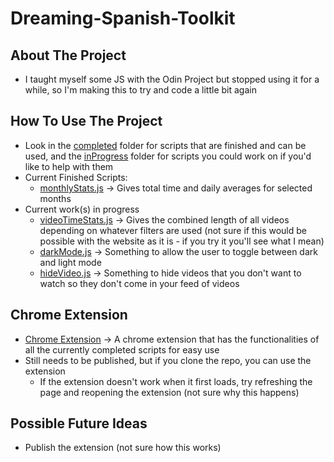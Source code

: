# Dreaming-Spanish-Toolkit

## About The Project
* I taught myself some JS with the Odin Project but stopped using it for a while, so I'm making this to try and code a little bit again

## How To Use The Project
* Look in the [completed](https://github.com/spruce04/Dreaming-Spanish-Toolkit/tree/main/completed) folder for scripts that are finished and can be used, and the [inProgress](https://github.com/spruce04/Dreaming-Spanish-Toolkit/tree/main/inProgress) folder for scripts you could work on if you'd like to help with them
* Current Finished Scripts: 
    * [monthlyStats.js](https://github.com/spruce04/Dreaming-Spanish-Toolkit/tree/main/completed/monthlyStats.js) &rarr; Gives total time and daily averages for selected months
* Current work(s) in progress
    * [videoTimeStats.js](https://github.com/spruce04/Dreaming-Spanish-Toolkit/tree/main/inProgress/videoTimeStats.js) &rarr; Gives the combined length of all videos depending on whatever filters are used (not sure if this would be possible with the website as it is - if you try it you'll see what I mean)
    * [darkMode.js](https://github.com/spruce04/Dreaming-Spanish-Toolkit/tree/main/inProgress/darkMode.js) &rarr; Something to allow the user to toggle between dark and light mode
    * [hideVideo.js](https://github.com/spruce04/Dreaming-Spanish-Toolkit/tree/main/inProgress/hideVideo.js) &rarr; Something to hide videos that you don't want to watch so they don't come in your feed of videos
   
## Chrome Extension
* [Chrome Extension](https://github.com/spruce04/Dreaming-Spanish-Toolkit/tree/main/chrome-extension) &rarr; A chrome extension that has the functionalities of all the currently completed scripts for easy use
* Still needs to be published, but if you clone the repo, you can use the extension
  * If the extension doesn't work when it first loads, try refreshing the page and reopening the extension (not sure why this happens)

## Possible Future Ideas
* Publish the extension (not sure how this works)